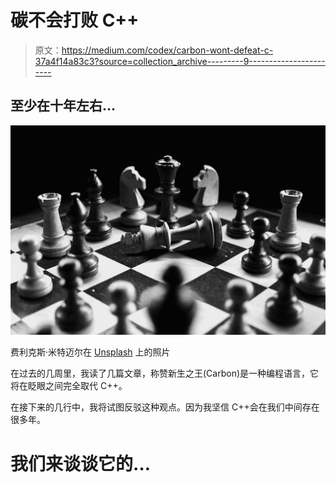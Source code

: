 # 碳不会打败 C++

> 原文：<https://medium.com/codex/carbon-wont-defeat-c-37a4f14a83c3?source=collection_archive---------9----------------------->

## 至少在十年左右…

![](img/de64ea04d0b61596dca3b3bd2708fbb8.png)

费利克斯·米特迈尔在 [Unsplash](https://unsplash.com?utm_source=medium&utm_medium=referral) 上的照片

在过去的几周里，我读了几篇文章，称赞新生之王(Carbon)是一种编程语言，它将在眨眼之间完全取代 C++。

在接下来的几行中，我将试图反驳这种观点。因为我坚信 C++会在我们中间存在很多年。

# 我们来谈谈它的…
